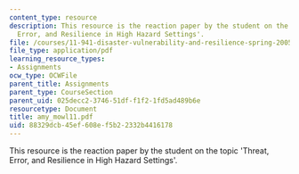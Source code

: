 ```yaml
---
content_type: resource
description: This resource is the reaction paper by the student on the topic 'Threat,
  Error, and Resilience in High Hazard Settings'.
file: /courses/11-941-disaster-vulnerability-and-resilience-spring-2005/88329dcb45ef608ef5b22332b4416178_amy_mowl11.pdf
file_type: application/pdf
learning_resource_types:
- Assignments
ocw_type: OCWFile
parent_title: Assignments
parent_type: CourseSection
parent_uid: 025decc2-3746-51df-f1f2-1fd5ad489b6e
resourcetype: Document
title: amy_mowl11.pdf
uid: 88329dcb-45ef-608e-f5b2-2332b4416178
---
```

This resource is the reaction paper by the student on the topic 'Threat, Error, and Resilience in High Hazard Settings'.

